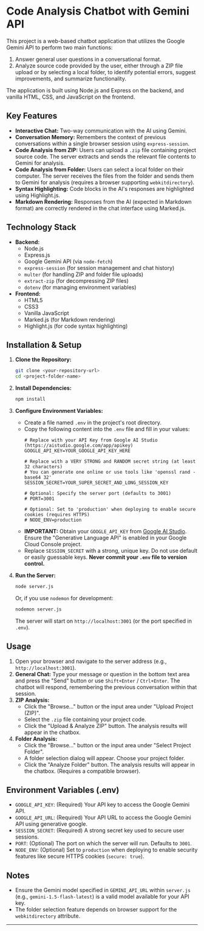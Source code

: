 # Code Analysis Chatbot with Gemini API

This project is a web-based chatbot application that utilizes the Google Gemini API to perform two main functions:
1.  Answer general user questions in a conversational format.
2.  Analyze source code provided by the user, either through a ZIP file upload or by selecting a local folder, to identify potential errors, suggest improvements, and summarize functionality.

The application is built using Node.js and Express on the backend, and vanilla HTML, CSS, and JavaScript on the frontend.

## Key Features

*   **Interactive Chat:** Two-way communication with the AI using Gemini.
*   **Conversation Memory:** Remembers the context of previous conversations within a single browser session using `express-session`.
*   **Code Analysis from ZIP:** Users can upload a `.zip` file containing project source code. The server extracts and sends the relevant file contents to Gemini for analysis.
*   **Code Analysis from Folder:** Users can select a local folder on their computer. The server receives the files from the folder and sends them to Gemini for analysis (requires a browser supporting `webkitdirectory`).
*   **Syntax Highlighting:** Code blocks in the AI's responses are highlighted using Highlight.js.
*   **Markdown Rendering:** Responses from the AI (expected in Markdown format) are correctly rendered in the chat interface using Marked.js.

## Technology Stack

*   **Backend:**
    *   Node.js
    *   Express.js
    *   Google Gemini API (via `node-fetch`)
    *   `express-session` (for session management and chat history)
    *   `multer` (for handling ZIP and folder file uploads)
    *   `extract-zip` (for decompressing ZIP files)
    *   `dotenv` (for managing environment variables)
*   **Frontend:**
    *   HTML5
    *   CSS3
    *   Vanilla JavaScript
    *   Marked.js (for Markdown rendering)
    *   Highlight.js (for code syntax highlighting)

## Installation & Setup

1.  **Clone the Repository:**
    ```bash
    git clone <your-repository-url>
    cd <project-folder-name>
    ```

2.  **Install Dependencies:**
    ```bash
    npm install
    ```

3.  **Configure Environment Variables:**
    *   Create a file named `.env` in the project's root directory.
    *   Copy the following content into the `.env` file and fill in your values:
        ```dotenv
        # Replace with your API Key from Google AI Studio (https://aistudio.google.com/app/apikey)
        GOOGLE_API_KEY=YOUR_GOOGLE_API_KEY_HERE

        # Replace with a VERY STRONG and RANDOM secret string (at least 32 characters)
        # You can generate one online or use tools like 'openssl rand -base64 32'
        SESSION_SECRET=YOUR_SUPER_SECRET_AND_LONG_SESSION_KEY

        # Optional: Specify the server port (defaults to 3001)
        # PORT=3001

        # Optional: Set to 'production' when deploying to enable secure cookies (requires HTTPS)
        # NODE_ENV=production
        ```
    *   **IMPORTANT:** Obtain your `GOOGLE_API_KEY` from [Google AI Studio](https://aistudio.google.com/app/apikey). Ensure the "Generative Language API" is enabled in your Google Cloud Console project.
    *   Replace `SESSION_SECRET` with a strong, unique key. Do not use default or easily guessable keys. **Never commit your `.env` file to version control.**

4.  **Run the Server:**
    ```bash
    node server.js
    ```
    Or, if you use `nodemon` for development:
    ```bash
    nodemon server.js
    ```
    The server will start on `http://localhost:3001` (or the port specified in `.env`).

## Usage

1.  Open your browser and navigate to the server address (e.g., `http://localhost:3001`).
2.  **General Chat:** Type your message or question in the bottom text area and press the "Send" button or use `Shift+Enter` / `Ctrl+Enter`. The chatbot will respond, remembering the previous conversation within that session.
3.  **ZIP Analysis:**
    *   Click the "Browse..." button or the input area under "Upload Project (ZIP)".
    *   Select the `.zip` file containing your project code.
    *   Click the "Upload & Analyze ZIP" button. The analysis results will appear in the chatbox.
4.  **Folder Analysis:**
    *   Click the "Browse..." button or the input area under "Select Project Folder".
    *   A folder selection dialog will appear. Choose your project folder.
    *   Click the "Analyze Folder" button. The analysis results will appear in the chatbox. (Requires a compatible browser).

## Environment Variables (.env)

*   `GOOGLE_API_KEY`: (Required) Your API key to access the Google Gemini API.
*   `GOOGLE_API_URL`: (Required) Your API URL to access the Google Gemini API using generative google.
*   `SESSION_SECRET`: (Required) A strong secret key used to secure user sessions.
*   `PORT`: (Optional) The port on which the server will run. Defaults to `3001`.
*   `NODE_ENV`: (Optional) Set to `production` when deploying to enable security features like secure HTTPS cookies (`secure: true`).

## Notes

*   Ensure the Gemini model specified in `GEMINI_API_URL` within `server.js` (e.g., `gemini-1.5-flash-latest`) is a valid model available for your API key.
*   The folder selection feature depends on browser support for the `webkitdirectory` attribute.

---
